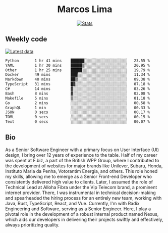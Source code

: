 <div align="center">
  <h1>Marcos Lima</h1>
  
  <a href="https://skvggor.dev">
    <img src="https://github.com/skvggor/skvggor/assets/958723/3c85f137-8d74-4cc8-a2b1-877784f3e44d" alt="Stats" />
  </a>
</div>

## Weekly code

[![Latest data](https://github.com/skvggor/skvggor/actions/workflows/main.yml/badge.svg)](https://github.com/skvggor/skvggor/actions/workflows/main.yml)

<!--START_SECTION:waka-->

```txt
Python       1 hr 41 mins    ██████░░░░░░░░░░░░░░░░░░░   23.55 %
YAML         1 hr 30 mins    █████▒░░░░░░░░░░░░░░░░░░░   20.95 %
Other        1 hr 25 mins    █████░░░░░░░░░░░░░░░░░░░░   19.79 %
Docker       49 mins         ███░░░░░░░░░░░░░░░░░░░░░░   11.34 %
Markdown     40 mins         ██▒░░░░░░░░░░░░░░░░░░░░░░   09.38 %
TypeScript   31 mins         █▓░░░░░░░░░░░░░░░░░░░░░░░   07.18 %
C#           14 mins         ▓░░░░░░░░░░░░░░░░░░░░░░░░   03.26 %
Bash         8 mins          ▓░░░░░░░░░░░░░░░░░░░░░░░░   02.08 %
Makefile     5 mins          ▒░░░░░░░░░░░░░░░░░░░░░░░░   01.18 %
Go           2 mins          ░░░░░░░░░░░░░░░░░░░░░░░░░   00.58 %
GraphQL      1 min           ░░░░░░░░░░░░░░░░░░░░░░░░░   00.33 %
JSON         0 secs          ░░░░░░░░░░░░░░░░░░░░░░░░░   00.17 %
TOML         0 secs          ░░░░░░░░░░░░░░░░░░░░░░░░░   00.15 %
Text         0 secs          ░░░░░░░░░░░░░░░░░░░░░░░░░   00.07 %
```

<!--END_SECTION:waka-->

## Bio

<p>As a Senior Software Engineer with a primary focus on User Interface (UI) design, I bring over 12 years of experience to the table. Half of my career was spent at F.biz, a part of the British WPP Group, where I contributed to the development of websites for major brands like Unilever, Subaru, Honda, Instituto Maria da Penha, Votorantim Energia, and others. This role honed my skills, allowing me to emerge as a Senior Front-end Developer who consistently delivered high value to clients. Later, I assumed the role of Technical Lead at Alloha Fibra under the Vip Telecom brand, a prominent internet provider. There, I was instrumental in technical decision-making and spearheaded the hiring process for an entirely new team, working with Java, Rust, TypeScript, React, and Vue. Currently, I'm with Radix Engineering and Software, serving as a Senior Engineer. Here, I play a pivotal role in the development of a robust internal product named Nexus, which aids our developers in delivering their projects swiftly and effectively, always prioritizing quality.</p>

<!-- </details> -->

<!-- <div align="center">
  <h2>🤖 Recent Code Activity</h2>
  <img width="500" src="https://github-readme-stats.vercel.app/api/wakatime?username=skvggor&hide_title=true&layout=compact&theme=transparent" alt="Wakatime Stats" />
</div>

<br>

<div align="center">
  <h2>📈 GitHub Stats</h2>
  <img width="500" src="https://github-readme-stats.vercel.app/api?username=skvggor&show_icons=true&theme=transparent&hide_title=true&count_private=true" alt="GitHub Stats" />
</div>
 -->
